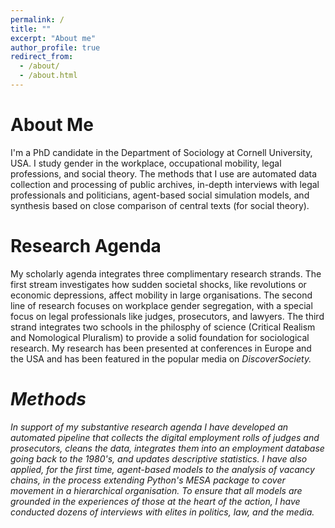 ```yaml
---
permalink: /
title: ""
excerpt: "About me"
author_profile: true
redirect_from: 
  - /about/
  - /about.html
---
```


About Me
======

I'm a PhD candidate in the Department of Sociology at Cornell University, USA. I study gender in the workplace, occupational mobility, legal professions, and social theory. The methods that I use are automated data collection and processing of public archives, in-depth interviews with legal professionals and politicians, agent-based social simulation models, and synthesis based on close comparison of central texts (for social theory). 

Research Agenda
======

My scholarly agenda integrates three complimentary research strands. The first stream investigates how sudden societal shocks, like revolutions or economic depressions, affect mobility in large organisations. The second line of research focuses on workplace gender segregation, with a special focus on legal professionals like judges, prosecutors, and lawyers. The third strand integrates two schools in the philosphy of science (Critical Realism and Nomological Pluralism) to provide a solid foundation for sociological research. My research has been presented at conferences in Europe and the USA and has been featured in the popular media on <i>DiscoverSociety<i>.
  
Methods
======

In support of my substantive research agenda I have developed an automated pipeline that collects the digital employment rolls of judges and prosecutors, cleans the data, integrates them into an employment database going back to the 1980's, and updates descriptive statistics. I have also applied, for the first time, agent-based models to the analysis of vacancy chains, in the process extending Python's MESA package to cover movement in a hierarchical organisation. To ensure that all models are grounded in the experiences of those at the heart of the action, I have conducted dozens of interviews with elites in politics, law, and the media. 

